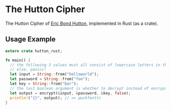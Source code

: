 # The Hutton Cipher

The Hutton Cipher of [Eric Bond Hutton](https://old.reddit.com/EricBondHutton), implemented in Rust (as a crate).

## Usage Example

```rust
extern crate hutton_rust;

fn main() {
  // the following 3 values must all consist of lowercase letters in the range [a-z]
  // else, panicc!
  let input = String::from("helloworld");
  let password = String::from("foo");
  let key = String::from("bar");
  // the last boolean argument is whether to decrypt instead of encrypt
  let output = encrypt(&input, &password, &key, false);
  println!("{}", output); // => pwckfenttc
}
```